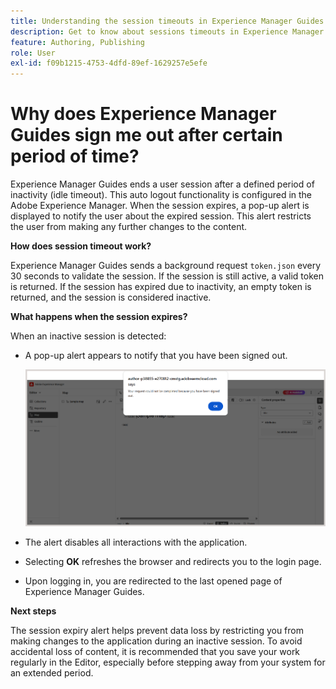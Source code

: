 ```yaml
---
title: Understanding the session timeouts in Experience Manager Guides
description: Get to know about sessions timeouts in Experience Manager Guides.
feature: Authoring, Publishing
role: User
exl-id: f09b1215-4753-4dfd-89ef-1629257e5efe
---
```

# Why does Experience Manager Guides sign me out after certain period of time? 

Experience Manager Guides ends a user session after a defined period of inactivity (idle timeout). This auto logout functionality is configured in the Adobe Experience Manager. When the session expires, a pop-up alert is displayed to notify the user about the expired session. This alert restricts the user from making any further changes to the content. 

**How does session timeout work?**

Experience Manager Guides sends a background request `token.json` every 30 seconds to validate the session. If the session is still active, a valid token is returned. If the session has expired due to inactivity, an empty token is returned, and the session is considered inactive.

**What happens when the session expires?**

When an inactive session is detected:

- A pop-up alert appears to notify that you have been signed out. 

    ![](images/sign-out-prompt.png)

- The alert disables all interactions with the application.

- Selecting **OK** refreshes the browser and redirects you to the login page.
- Upon logging in, you are redirected to the last opened page of Experience Manager Guides.

**Next steps**

The session expiry alert helps prevent data loss by restricting you from making changes to the application during an inactive session. To avoid accidental loss of content, it is recommended that you save your work regularly in the Editor, especially before stepping away from your system for an extended period.
